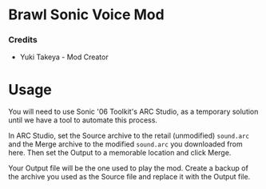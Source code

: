 # Brawl Sonic Voice Mod
### Credits
- Yuki Takeya - Mod Creator

# Usage
You will need to use Sonic '06 Toolkit's ARC Studio, as a temporary solution until we have a tool to automate this process.

In ARC Studio, set the Source archive to the retail (unmodified) `sound.arc` and the Merge archive to the modified `sound.arc` you downloaded from here. Then set the Output to a memorable location and click Merge.

Your Output file will be the one used to play the mod. Create a backup of the archive you used as the Source file and replace it with the Output file.
